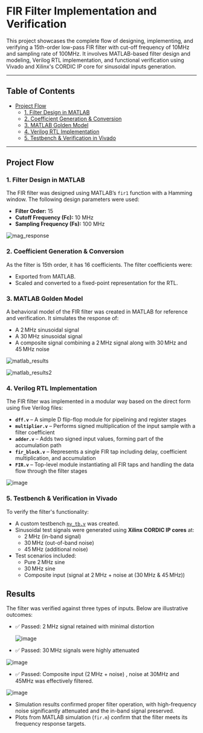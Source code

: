 #  FIR Filter Implementation and Verification

This project showcases the complete flow of designing, implementing, and verifying a 15th-order low-pass FIR filter with cut-off frequency of 10MHz and sampling rate of 100MHz. It involves MATLAB-based filter design and modeling, Verilog RTL implementation, and functional verification using Vivado and Xilinx's CORDIC IP core for sinusoidal inputs generation.

---

##  Table of Contents

- [Project Flow](#project-flow)
  - [1. Filter Design in MATLAB](#1-filter-design-in-matlab)
  - [2. Coefficient Generation & Conversion](#2-coefficient-generation--conversion)
  - [3. MATLAB Golden Model](#3-matlab-golden-model)
  - [4. Verilog RTL Implementation](#4-verilog-rtl-implementation)
  - [5. Testbench & Verification in Vivado](#5-testbench--verification-in-vivado)
---


##  Project Flow

### 1. Filter Design in MATLAB

The FIR filter was designed using MATLAB’s `fir1` function with a Hamming window. The following design parameters were used:

- **Filter Order:** 15  
- **Cutoff Frequency (Fc):** 10 MHz  
- **Sampling Frequency (Fs):** 100 MHz
  
![mag_response](https://github.com/user-attachments/assets/902a585a-550e-4360-a385-d23722de5566)


### 2. Coefficient Generation & Conversion
As the filter is 15th order, it has 16 coefficients.
The filter coefficients were:
- Exported from MATLAB.
- Scaled and converted to a fixed-point representation for the RTL.

### 3. MATLAB Golden Model

A behavioral model of the FIR filter was created in MATLAB for reference and verification. It simulates the response of:

- A 2 MHz sinusoidal signal
- A 30 MHz sinusoidal signal
- A composite signal combining a 2 MHz signal along with 30 MHz and 45 MHz noise

![matlab_results](https://github.com/user-attachments/assets/d7db255b-a4c7-45cc-9ac8-fbc64c830c02)

![matlab_results2](https://github.com/user-attachments/assets/475228ae-94be-4090-b6ca-c2a2f6be15b4)


### 4. Verilog RTL Implementation

The FIR filter was implemented in a modular way based on the direct form using five Verilog files:

- **`dff.v`** – A simple D flip-flop module for pipelining and register stages  
- **`multiplier.v`** – Performs signed multiplication of the input sample with a filter coefficient  
- **`adder.v`** – Adds two signed input values, forming part of the accumulation path  
- **`fir_block.v`** – Represents a single FIR tap including delay, coefficient multiplication, and accumulation  
- **`FIR.v`** – Top-level module instantiating all FIR taps and handling the data flow through the filter stages

![image](https://github.com/user-attachments/assets/1c9de82b-efe5-4219-abf2-794f31429957)


### 5. Testbench & Verification in Vivado

To verify the filter's functionality:

- A custom testbench [`my_tb.v`](./my_tb.v) was created.
- Sinusoidal test signals were generated using **Xilinx CORDIC IP cores** at:
  - 2 MHz (in-band signal)
  - 30 MHz (out-of-band noise)
  - 45 MHz (additional noise)
- Test scenarios included:
  - Pure 2 MHz sine
  - 30 MHz sine
  - Composite input (signal at 2 MHz + noise at (30 MHz & 45 MHz))

## Results

The filter was verified against three types of inputs. Below are illustrative outcomes:

- ✅ Passed: 2 MHz signal retained with minimal distortion
  
  ![image](https://github.com/user-attachments/assets/3f5e2fec-f6cb-46b6-8401-ed1065447a1a)

- ✅ Passed: 30 MHz signals were highly attenuated
  

![image](https://github.com/user-attachments/assets/6cbea3a4-429a-49bf-bff8-3b6196e91739)


- ✅ Passed: Composite input (2 MHz + noise) , noise at 30MHz and 45MHz was effectively filtered.

![image](https://github.com/user-attachments/assets/71942c06-a742-4b9f-8af5-89eba1ee4204)


- Simulation results confirmed proper filter operation, with high-frequency noise significantly attenuated and the in-band signal preserved.
- Plots from MATLAB simulation (`fir.m`) confirm that the filter meets its frequency response targets.
